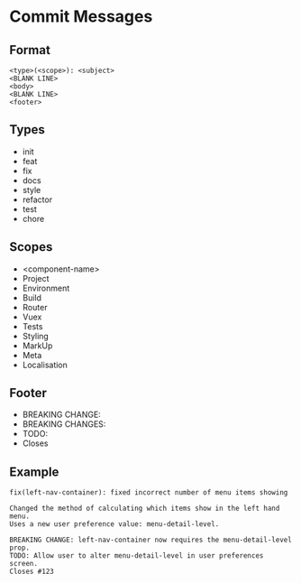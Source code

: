# Commit Messages

## Format

```
<type>(<scope>): <subject>
<BLANK LINE>
<body>
<BLANK LINE>
<footer>
```

## Types

* init
* feat
* fix
* docs
* style
* refactor
* test
* chore

## Scopes

* &lt;component-name&gt;
* Project
* Environment
* Build
* Router
* Vuex
* Tests
* Styling
* MarkUp
* Meta
* Localisation

## Footer

* BREAKING CHANGE:
* BREAKING CHANGES:
* TODO:
* Closes

## Example

```
fix(left-nav-container): fixed incorrect number of menu items showing

Changed the method of calculating which items show in the left hand menu.
Uses a new user preference value: menu-detail-level.

BREAKING CHANGE: left-nav-container now requires the menu-detail-level prop.
TODO: Allow user to alter menu-detail-level in user preferences screen.
Closes #123